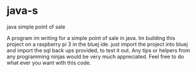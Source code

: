 # java-s
java simple point of sale

A program im writing for a simple point of sale in java.
Im building this project on a raspberry pi 3 in the bluej ide.
just import the project into bluej and import the sql back ups provided,
to test it out.
Any tips or helpers from any programming ninjas would be very much appreciated.
Feel free to do what ever you want with this code.
